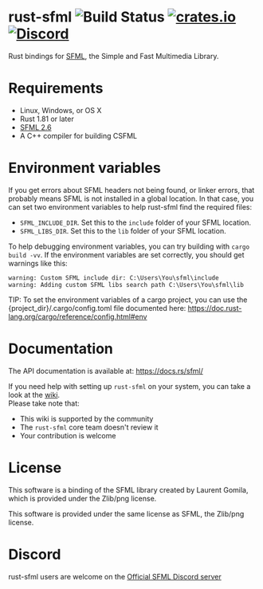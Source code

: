 rust-sfml ![Build Status](https://github.com/jeremyletang/rust-sfml/actions/workflows/rust.yml/badge.svg) [![crates.io](https://img.shields.io/crates/v/sfml.svg)](https://crates.io/crates/sfml) [![Discord](https://img.shields.io/discord/175298431294636032?style=plastic)](https://discord.gg/XCaM5rhMa6)
=========

Rust bindings for [SFML](http://www.sfml-dev.org), the Simple and Fast Multimedia Library.

Requirements
=============

- Linux, Windows, or OS X
- Rust 1.81 or later
- [SFML 2.6](http://www.sfml-dev.org/download.php)
- A C++ compiler for building CSFML

Environment variables
=============
If you get errors about SFML headers not being found, or linker errors, that probably means
SFML is not installed in a global location.
In that case, you can set two environment variables to help rust-sfml find the required files:
- `SFML_INCLUDE_DIR`. Set this to the `include` folder of your SFML location.
- `SFML_LIBS_DIR`. Set this to the `lib` folder of your SFML location.

To help debugging environment variables, you can try building with `cargo build -vv`.
If the environment variables are set correctly, you should get warnings like this:

```
warning: Custom SFML include dir: C:\Users\You\sfml\include
warning: Adding custom SFML libs search path C:\Users\You\sfml\lib
```

TIP: To set the environment variables of a cargo project, you can use the {project_dir}/.cargo/config.toml file documented here: https://doc.rust-lang.org/cargo/reference/config.html#env

Documentation
=====
The API documentation is available at: https://docs.rs/sfml/

If you need help with setting up `rust-sfml` on your system, you can take a look at the [wiki](https://github.com/jeremyletang/rust-sfml/wiki).\
Please take note that:
   * This wiki is supported by the community
   * The `rust-sfml` core team doesn't review it
   * Your contribution is welcome

License
=======

This software is a binding of the SFML library created by Laurent Gomila, which is provided under the Zlib/png license.

This software is provided under the same license as SFML, the Zlib/png license.

Discord
=======
rust-sfml users are welcome on the [Official SFML Discord server](https://discord.gg/XCaM5rhMa6)
